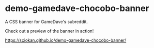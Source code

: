 # demo-gamedave-chocobo-banner
A CSS banner for GameDave's subreddit.

Check out a preview of the banner in action!

https://sciokan.github.io/demo-gamedave-chocobo-banner/
